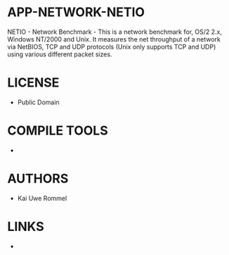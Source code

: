 # APP-NETWORK-NETIO
NETIO - Network Benchmark - This is a network benchmark for, OS/2 2.x, Windows NT/2000 and Unix. It measures the net throughput of a network via NetBIOS, TCP and UDP protocols (Unix only supports TCP and UDP) using various different packet sizes.

LICENSE
===============
* Public Domain

COMPILE TOOLS
===============
* 
 
AUTHORS
===============
* Kai Uwe Rommel

LINKS
===============
* 
